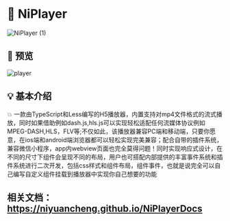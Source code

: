 # :100: NiPlayer
![NiPlayer (1)](https://user-images.githubusercontent.com/69229785/217262883-d726bfe5-86db-405f-a3f9-90ed80807a76.png)


## :bell: 预览
![player](https://user-images.githubusercontent.com/69229785/218101718-a21d86f5-4103-4233-8b11-4ab16a368175.jpg)


## :bulb: 基本介绍
:boom: 一款由TypeScript和Less编写的H5播放器，内置支持对mp4文件格式的流式播放，同时如果借助例如dash.js,hls.js可以实现轻松适配任何流媒体协议例如MPEG-DASH,HLS，FLV等;不仅如此，该播放器兼容PC端和移动端，只要你愿意，在ios端和android端浏览器都可以轻松实现完美兼容；配合自带的插件系统，兼容微信小程序，app内webview页面也完全莫得问题！同时实现响应式设计，在不同的尺寸下组件会呈现不同的布局，用户也可搭配内部提供的丰富事件系统和插件系统进行二次开发，包括css样式和组件布局，组件事件，也就是说完全可以自己编写自定义组件挂载到播放器中实现你自己想要的功能
## 相关文档： https://niyuancheng.github.io/NiPlayerDocs